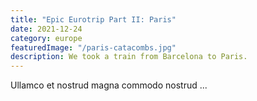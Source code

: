 ```yaml
---
title: "Epic Eurotrip Part II: Paris"
date: 2021-12-24
category: europe
featuredImage: "/paris-catacombs.jpg"
description: We took a train from Barcelona to Paris.
---
```


Ullamco et nostrud magna commodo nostrud ...